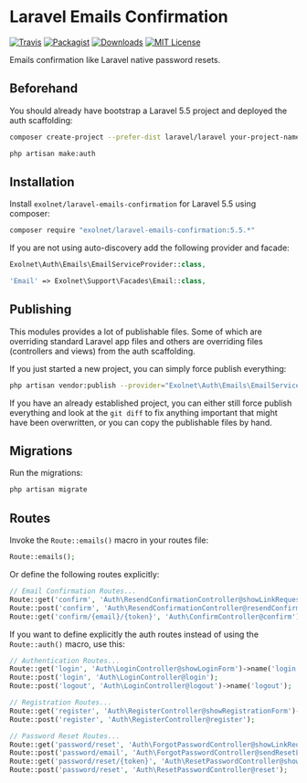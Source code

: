 # Laravel Emails Confirmation

[![Travis](https://img.shields.io/travis/eXolnet/laravel-emails-confirmation.svg?style=flat-square)](https://travis-ci.org/eXolnet/laravel-emails-confirmation)
[![Packagist](https://img.shields.io/packagist/v/eXolnet/laravel-emails-confirmation.svg?style=flat-square)](https://packagist.org/packages/eXolnet/laravel-emails-confirmation)
[![Downloads](https://img.shields.io/packagist/dt/eXolnet/laravel-emails-confirmation.svg?style=flat-square)](https://packagist.org/packages/eXolnet/laravel-emails-confirmation)
[![MIT License](https://img.shields.io/badge/license-MIT-8469ad.svg?style=flat-square)](https://tldrlegal.com/license/mit-license)

Emails confirmation like Laravel native password resets.

## Beforehand

You should already have bootstrap a Laravel 5.5 project and deployed the auth scaffolding:

```bash
composer create-project --prefer-dist laravel/laravel your-project-name "5.5.*"
```

```bash
php artisan make:auth
```

## Installation

Install `exolnet/laravel-emails-confirmation` for Laravel 5.5 using composer:

```bash
composer require "exolnet/laravel-emails-confirmation:5.5.*"
```

If you are not using auto-discovery add the following provider and facade:

```php
Exolnet\Auth\Emails\EmailServiceProvider::class,
```

```php
'Email' => Exolnet\Support\Facades\Email::class,
```

## Publishing

This modules provides a lot of publishable files. Some of which are overriding standard Laravel app files
and others are overriding files (controllers and views) from the auth scaffolding.

If you just started a new project, you can simply force publish everything:

```bash
php artisan vendor:publish --provider="Exolnet\Auth\Emails\EmailServiceProvider" --force
```

If you have an already established project, you can either still force publish everything and look at the `git diff`
to fix anything important that might have been overwritten, or you can copy the publishable files by hand.

## Migrations

Run the migrations:

```bash
php artisan migrate
```

## Routes

Invoke the `Route::emails()` macro in your routes file:

```php
Route::emails();
```

Or define the following routes explicitly:

```php
// Email Confirmation Routes...
Route::get('confirm', 'Auth\ResendConfirmationController@showLinkRequestForm')->name('email.resend');
Route::post('confirm', 'Auth\ResendConfirmationController@resendConfirmLinkEmail');
Route::get('confirm/{email}/{token}', 'Auth\ConfirmController@confirm')->name('email.confirm');
```

If you want to define explicitly the auth routes instead of using the `Route::auth()` macro, use this:

```php
// Authentication Routes...
Route::get('login', 'Auth\LoginController@showLoginForm')->name('login');
Route::post('login', 'Auth\LoginController@login');
Route::post('logout', 'Auth\LoginController@logout')->name('logout');

// Registration Routes...
Route::get('register', 'Auth\RegisterController@showRegistrationForm')->name('register');
Route::post('register', 'Auth\RegisterController@register');

// Password Reset Routes...
Route::get('password/reset', 'Auth\ForgotPasswordController@showLinkRequestForm')->name('password.request');
Route::post('password/email', 'Auth\ForgotPasswordController@sendResetLinkEmail')->name('password.email');
Route::get('password/reset/{token}', 'Auth\ResetPasswordController@showResetForm')->name('password.reset');
Route::post('password/reset', 'Auth\ResetPasswordController@reset');
```
